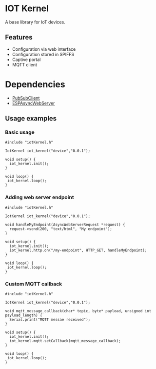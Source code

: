 # IOT Kernel
A base library for IoT devices.


## Features

* Configuration via web interface
* Configuration stored in SPIFFS
* Captive portal
* MQTT client

# Dependencies

* [PubSubClient](https://github.com/knolleary/pubsubclient/releases/tag/v2.8)
* [ESPAsyncWebServer](https://github.com/me-no-dev/ESPAsyncWebServer)

## Usage examples

### Basic usage
```
#include "iotKernel.h"

IotKernel iot_kernel("device","0.0.1");

void setup() {
  iot_kernel.init();
}

void loop() {
 iot_kernel.loop();
}
```

### Adding web server endpoint
```
#include "iotKernel.h"

IotKernel iot_kernel("device","0.0.1");

void handleMyEndpoint(AsyncWebServerRequest *request) {
  request->send(200, "text/html", "My endpoint");
}

void setup() {
  iot_kernel.init();
  iot_kernel.http.on("/my-endpoint", HTTP_GET, handleMyEndpoint);
}

void loop() {
 iot_kernel.loop();
}
```

### Custom MQTT callback
```
#include "iotKernel.h"

IotKernel iot_kernel("device","0.0.1");

void mqtt_message_callback(char* topic, byte* payload, unsigned int payload_length) {
  Serial.print("MQTT messae received");
}

void setup() {
  iot_kernel.init();
  iot_kernel.mqtt.setCallback(mqtt_message_callback);
}

void loop() {
 iot_kernel.loop();
}
```
